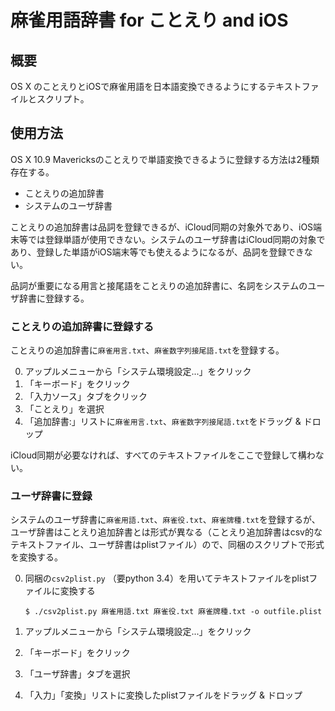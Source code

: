 # 麻雀用語辞書 for ことえり and iOS

## 概要

OS X のことえりとiOSで麻雀用語を日本語変換できるようにするテキストファイルとスクリプト。

## 使用方法

OS X 10.9 Mavericksのことえりで単語変換できるように登録する方法は2種類存在する。

- ことえりの追加辞書
- システムのユーザ辞書

ことえりの追加辞書は品詞を登録できるが、iCloud同期の対象外であり、iOS端末等では登録単語が使用できない。システムのユーザ辞書はiCloud同期の対象であり、登録した単語がiOS端末等でも使えるようになるが、品詞を登録できない。

品詞が重要になる用言と接尾語をことえりの追加辞書に、名詞をシステムのユーザ辞書に登録する。

### ことえりの追加辞書に登録する

ことえりの追加辞書に`麻雀用言.txt`、`麻雀数字列接尾語.txt`を登録する。

0. アップルメニューから「システム環境設定...」をクリック
0. 「キーボード」をクリック
0. 「入力ソース」タブをクリック
0. 「ことえり」を選択
0. 「追加辞書:」リストに`麻雀用言.txt`、`麻雀数字列接尾語.txt`をドラッグ & ドロップ

iCloud同期が必要なければ、すべてのテキストファイルをここで登録して構わない。


### ユーザ辞書に登録

システムのユーザ辞書に`麻雀用語.txt`、`麻雀役.txt`、`麻雀牌種.txt`を登録するが、ユーザ辞書はことえり追加辞書とは形式が異なる（ことえり追加辞書はcsv的なテキストファイル、ユーザ辞書はplistファイル）ので、同梱のスクリプトで形式を変換する。

0. 同梱の`csv2plist.py` （要python 3.4）を用いてテキストファイルをplistファイルに変換する

   ```
   $ ./csv2plist.py 麻雀用語.txt 麻雀役.txt 麻雀牌種.txt -o outfile.plist
   ```

0. アップルメニューから「システム環境設定...」をクリック
0. 「キーボード」をクリック
0. 「ユーザ辞書」タブを選択
0. 「入力」「変換」リストに変換したplistファイルをドラッグ & ドロップ
